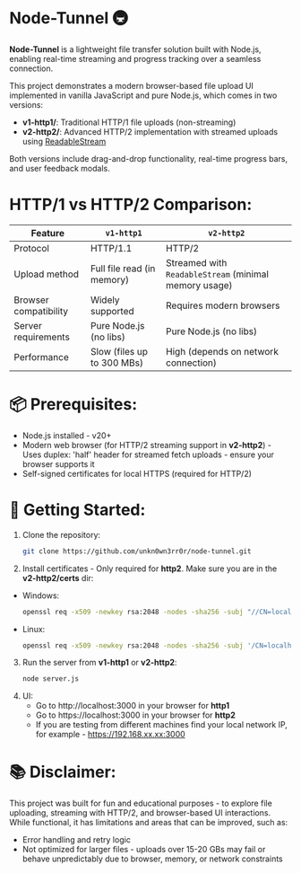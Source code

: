 # Node-Tunnel 🚇
**Node-Tunnel** is a lightweight file transfer solution built with Node.js, enabling real-time streaming and progress tracking over a seamless connection.

This project demonstrates a modern browser-based file upload UI implemented in vanilla JavaScript and pure Node.js, which comes in two versions:
- **v1-http1/**: Traditional HTTP/1 file uploads (non-streaming)
- **v2-http2/**: Advanced HTTP/2 implementation with streamed uploads using [ReadableStream](https://streams.spec.whatwg.org/)
  
Both versions include drag-and-drop functionality, real-time progress bars, and user feedback modals.

# HTTP/1 vs HTTP/2 Comparison:


| Feature                          | `v1-http1`                       | `v2-http2`                                                |
|----------------------------------|----------------------------------|-----------------------------------------------------------|
| Protocol                         | HTTP/1.1                         | HTTP/2                                                    |
| Upload method                    | Full file read (in memory)       | Streamed with `ReadableStream` (minimal memory usage)     |
| Browser compatibility            | Widely supported                 | Requires modern browsers                                  |
| Server requirements              | Pure Node.js (no libs)           | Pure Node.js (no libs)                                    |
| Performance                      | Slow (files up to 300 MBs)       | High (depends on network connection)                      |

# 📦 Prerequisites:
- Node.js installed - v20+
- Modern web browser (for HTTP/2 streaming support in **v2-http2**) - Uses duplex: 'half' header for streamed fetch uploads - ensure your browser supports it
- Self-signed certificates for local HTTPS (required for HTTP/2)

# 🚀 Getting Started:

1. Clone the repository:
   ```bash
   git clone https://github.com/unkn0wn3rr0r/node-tunnel.git
2. Install certificates - Only required for **http2**. Make sure you are in the **v2-http2/certs** dir:

- Windows:
   ```bash
   openssl req -x509 -newkey rsa:2048 -nodes -sha256 -subj "//CN=localhost" -keyout localhost-privkey.pem -out localhost-cert.pem
   ```
- Linux:
   ```bash
   openssl req -x509 -newkey rsa:2048 -nodes -sha256 -subj '/CN=localhost' -keyout localhost-privkey.pem -out localhost-cert.pem
3. Run the server from **v1-http1** or **v2-http2**:
   ```bash
   node server.js
4. UI:
   - Go to http://localhost:3000 in your browser for **http1**
   - Go to https://localhost:3000 in your browser for **http2**
   - If you are testing from different machines find your local network IP, for example - https://192.168.xx.xx:3000

# 📚 Disclaimer:
This project was built for fun and educational purposes - to explore file uploading, streaming with HTTP/2, and browser-based UI interactions.
While functional, it has limitations and areas that can be improved, such as:
- Error handling and retry logic
- Not optimized for larger files - uploads over 15-20 GBs may fail or behave unpredictably due to browser, memory, or network constraints
